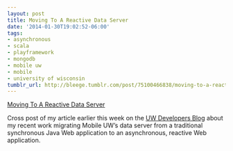 ```yaml
---
layout: post
title: Moving To A Reactive Data Server
date: '2014-01-30T19:02:52-06:00'
tags:
- asynchronous
- scala
- playframework
- mongodb
- mobile uw
- mobile
- university of wisconsin
tumblr_url: http://bleege.tumblr.com/post/75100466838/moving-to-a-reactive-data-server
---
```


[Moving To A Reactive Data Server](http://devblog.uc.wisc.edu/blog/reactive-proxy-server/)

<!--excerpt.start-->
Cross post of my article earlier this week on the [UW Developers Blog](http://devblog.uc.wisc.edu/) about my recent work migrating Mobile UW’s data server from a traditional synchronous Java Web application to an asynchronous, reactive Web application.
<!--excerpt.end-->